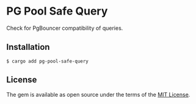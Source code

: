 # PG Pool Safe Query

Check for PgBouncer compatibility of queries.

## Installation

    $ cargo add pg-pool-safe-query

## License

The gem is available as open source under the terms of the [MIT License](https://opensource.org/licenses/MIT).